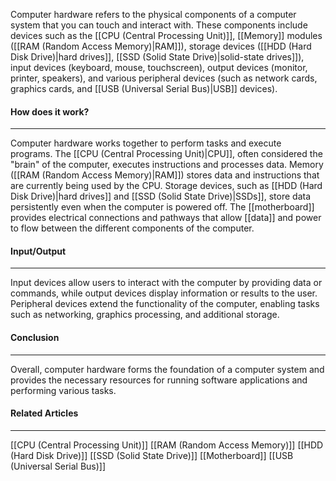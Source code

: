 Computer hardware refers to the physical components of a computer system that you can touch and interact with. These components include devices such as the [[CPU  (Central Processing Unit)]], [[Memory]] modules ([[RAM (Random Access Memory)|RAM]]), storage devices ([[HDD (Hard Disk Drive)|hard drives]], [[SSD (Solid State Drive)|solid-state drives]]), input devices (keyboard, mouse, touchscreen), output devices (monitor, printer, speakers), and various peripheral devices (such as network cards, graphics cards, and [[USB (Universal Serial Bus)|USB]] devices).

#### How does it work?
<hr>
Computer hardware works together to perform tasks and execute programs. The [[CPU  (Central Processing Unit)|CPU]], often considered the "brain" of the computer, executes instructions and processes data. Memory ([[RAM (Random Access Memory)|RAM]]) stores data and instructions that are currently being used by the CPU. Storage devices, such as [[HDD (Hard Disk Drive)|hard drives]] and [[SSD (Solid State Drive)|SSDs]], store data persistently even when the computer is powered off. The [[motherboard]] provides electrical connections and pathways that allow [[data]] and power to flow between the different components of the computer.

#### Input/Output
<hr>
Input devices allow users to interact with the computer by providing data or commands, while output devices display information or results to the user. Peripheral devices extend the functionality of the computer, enabling tasks such as networking, graphics processing, and additional storage.

#### Conclusion
<hr>
Overall, computer hardware forms the foundation of a computer system and provides the necessary resources for running software applications and performing various tasks.

#### Related Articles
<hr>

[[CPU  (Central Processing Unit)]]
[[RAM (Random Access Memory)]]
[[HDD (Hard Disk Drive)]]
[[SSD (Solid State Drive)]]
[[Motherboard]]
[[USB (Universal Serial Bus)]]
